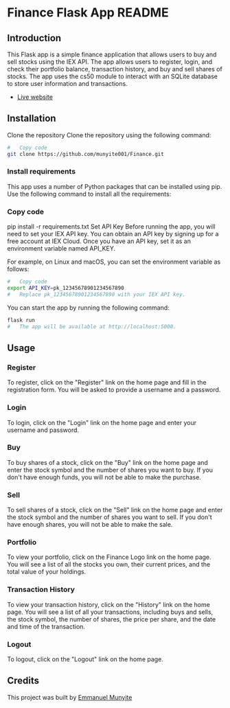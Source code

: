 # Finance Flask App README
## Introduction
This Flask app is a simple finance application that allows users to buy and sell stocks using the IEX API. The app allows users to register, login, and check their portfolio balance, transaction history, and buy and sell shares of stocks. The app uses the cs50 module to interact with an SQLite database to store user information and transactions.


 - [Live website](https://munyite-finance.azurewebsites.net)
## Installation
Clone the repository
Clone the repository using the following command:

```bash
#   Copy code
git clone https://github.com/munyite001/Finance.git
```


### Install requirements
This app uses a number of Python packages that can be installed using pip. Use the following command to install all the requirements:

### Copy code
pip install -r requirements.txt
Set API Key
Before running the app, you will need to set your IEX API key. You can obtain an API key by signing up for a free account at IEX Cloud. Once you have an API key, set it as an environment variable named API_KEY.

For example, on Linux and macOS, you can set the environment variable as follows:

```bash
#   Copy code
export API_KEY=pk_12345678901234567890
#   Replace pk_12345678901234567890 with your IEX API key.
```

You can start the app by running the following command:

```bash
flask run
#   The app will be available at http://localhost:5000.
```
## Usage
### Register
To register, click on the "Register" link on the home page and fill in the registration form. You will be asked to provide a username and a password.

### Login
To login, click on the "Login" link on the home page and enter your username and password.

### Buy
To buy shares of a stock, click on the "Buy" link on the home page and enter the stock symbol and the number of shares you want to buy. If you don't have enough funds, you will not be able to make the purchase.

### Sell
To sell shares of a stock, click on the "Sell" link on the home page and enter the stock symbol and the number of shares you want to sell. If you don't have enough shares, you will not be able to make the sale.

### Portfolio
To view your portfolio, click on the Finance Logo link on the home page. You will see a list of all the stocks you own, their current prices, and the total value of your holdings.

### Transaction History
To view your transaction history, click on the "History" link on the home page. You will see a list of all your transactions, including buys and sells, the stock symbol, the number of shares, the price per share, and the date and time of the transaction.

### Logout
To logout, click on the "Logout" link on the home page.

## Credits
This project was built by [Emmanuel Munyite](https://github.com/munyite001)